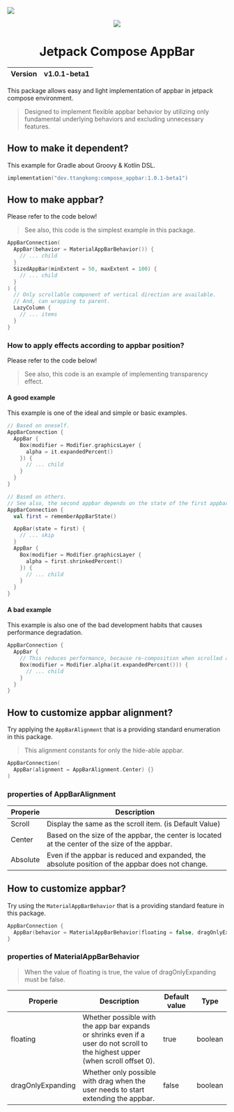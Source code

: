 <a href="https://jetc.dev/issues/266.html"><img src="https://github.com/user-attachments/assets/5f22db99-e836-451a-92dd-24a06a750c57"></a>

<div align="center">
  <img src="https://github.com/user-attachments/assets/68792aec-916f-44ab-89a6-38296fb1fa68"></img>
  <h1>Jetpack Compose AppBar</h1>
  <table>
    <thead>
      <tr>
        <th>Version</th>
        <th>v1.0.1-beta1</th>
      </tr>
    </tbody>
  </table>
</div>

This package allows easy and light implementation of appbar in jetpack compose environment.

> Designed to implement flexible appbar behavior by utilizing only fundamental underlying behaviors and excluding unnecessary features.

## How to make it dependent?
This example for Gradle about Groovy & Kotlin DSL.

```kts
implementation("dev.ttangkong:compose_appbar:1.0.1-beta1")
```

## How to make appbar?
Please refer to the code below!

> See also, this code is the simplest example in this package.

```kotlin
AppBarConnection(
  AppBar(behavior = MaterialAppBarBehavior()) {
    // ... child
  }
  SizedAppBar(minExtent = 50, maxExtent = 100) {
    // ... child
  }
) {
  // Only scrollable component of vertical direction are available.
  // And, can wrapping to parent.
  LazyColumn {
    // ... items
  }
}
```

### How to apply effects according to appbar position?
Please refer to the code below!

> See also, this code is an example of implementing transparency effect.

#### A good example
This example is one of the ideal and simple or basic examples.

```kotlin
// Based on oneself.
AppBarConnection {
  AppBar {
    Box(modifier = Modifier.graphicsLayer {
      alpha = it.expandedPercent()
    }) {
      // ... child
    }
  }
}

// Based on others.
// See also, the second appbar depends on the state of the first appbar.
AppBarConnection {
  val first = rememberAppBarState()

  AppBar(state = first) {
    // ... skip
  }
  AppBar {
    Box(modifier = Modifier.graphicsLayer {
      alpha = first.shrinkedPercent()
    }) {
      // ... child
    }
  }
}
```

#### A bad example
This example is also one of the bad development habits that causes performance degradation.

```kotlin
AppBarConnection {
  AppBar {
    // This reduces performance, because re-composition when scrolled appbar.
    Box(modifier = Modifier.alpha(it.expandedPercent())) {
      // ... child
    }
  }
}
```

## How to customize appbar alignment?
Try applying the `AppBarAlignment` that is a providing standard enumeration in this package.

> This alignment constants for only the hide-able appbar.

```kotlin
AppBarConnection(
  AppBar(alignment = AppBarAlignment.Center) {}
)
```

### properties of AppBarAlignment
| Properie | Description
| ------ | ------ |
| Scroll | Display the same as the scroll item. (is Default Value)
| Center | Based on the size of the appbar, the center is located at the center of the size of the appbar.
| Absolute | Even if the appbar is reduced and expanded, the absolute position of the appbar does not change.

## How to customize appbar?
Try using the `MaterialAppBarBehavior` that is a providing standard feature in this package.

```kotlin
AppBarConnection {
  AppBar(behavior = MaterialAppBarBehavior(floating = false, dragOnlyExpanding = true)) {}
}
```

### properties of MaterialAppBarBehavior
> When the value of floating is true, the value of dragOnlyExpanding must be false.

| Properie | Description | Default value | Type
| ------ | ------ | ------ | ------
| floating | Whether possible with the app bar expands or shrinks even if a user do not scroll to the highest upper (when scroll offset 0). | true | boolean
| dragOnlyExpanding | Whether only possible with drag when the user needs to start extending the appbar. | false | boolean
